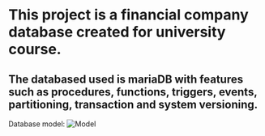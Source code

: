 # This project is a financial company database created for university course.

## The databased used is mariaDB with features such as procedures, functions, triggers, events, partitioning, transaction and system versioning.

Database model:
![Model](https://github.com/Kortexik/DBGroupProject/assets/137905044/09536c30-2421-4cad-bd87-02fa2ff57c8f)
